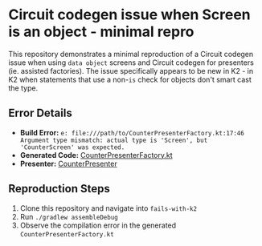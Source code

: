 # Circuit codegen issue when Screen is an object - minimal repro

This repository demonstrates a minimal reproduction of a Circuit codegen issue when using `data object` screens and Circuit codegen for presenters (ie. assisted factories). The issue specifically appears to be new in K2 - in K2 when statements that use a non-`is` check for objects don't smart cast the type. 

## Error Details

- **Build Error:** `e: file:///path/to/CounterPresenterFactory.kt:17:46 Argument type mismatch: actual type is 'Screen', but 'CounterScreen' was expected.`
- **Generated Code:** [CounterPresenterFactory.kt](fails-with-k2/app/build/generated/ksp/debug/kotlin/com/duchastel/simon/circuitminimalrepro/CounterPresenterFactory.kt#L17)
- **Presenter:** [CounterPresenter](fails-with-k2/app/src/main/java/com/duchastel/simon/circuitminimalrepro/Counter.kt#L33)

## Reproduction Steps

1. Clone this repository and navigate into `fails-with-k2`
2. Run `./gradlew assembleDebug`
3. Observe the compilation error in the generated `CounterPresenterFactory.kt`
